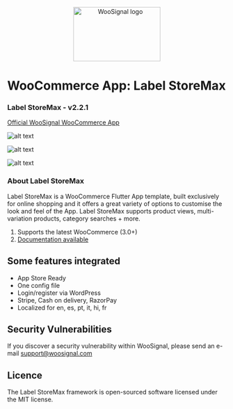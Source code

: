 <p align="center">
  <img width="200" height="125" src="https://www.woosignal.com/images/woosignal_logo_stripe_blue.png" alt="WooSignal logo">
</p>
	
# WooCommerce App: Label StoreMax

### Label StoreMax - v2.2.1


[Official WooSignal WooCommerce App](https://woosignal.com)

![alt text](https://woosignal.com/images/woocommerce_app_preview_2.png "WooCommerce app checkout experience")

![alt text](https://woosignal.com/images/woocommerce_app_preview_3.png "WooCommerce app Login/Register for customers via WordPress")

![alt text](https://woosignal.com/images/woocommerce_app_preview_1.png "Full integration with WooCommerce")

### About Label StoreMax

Label StoreMax is a WooCommerce Flutter App template, built exclusively for online shopping and it offers a great variety of options to customise the look and feel of the App. Label StoreMax supports product views, multi-variation products, category searches + more.

1. Supports the latest WooCommerce (3.0+)
2. [Documentation available](https://woosignal.com/docs/app/ios/label-storemax)

## Some features integrated

- App Store Ready
- One config file
- Login/register via WordPress
- Stripe, Cash on delivery, RazorPay
- Localized for en, es, pt, it, hi, fr

## Security Vulnerabilities
If you discover a security vulnerability within WooSignal, please send an e-mail support@woosignal.com

## Licence
The Label StoreMax framework is open-sourced software licensed under the MIT license.
